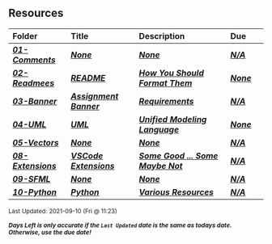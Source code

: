 ## Resources

| Folder | Title | Description | Due |  |
|:------|:------|:------|:------|:-----:|
| ***<a href="https://github.com/rugbyprof/2143-Object-Oriented-Programming/tree/master/Resources/01-Comments">01-Comments</a>*** | ***<a href="https://github.com/rugbyprof/2143-Object-Oriented-Programming/tree/master/Resources/01-Comments">None</a>*** | ***<a href="https://github.com/rugbyprof/2143-Object-Oriented-Programming/tree/master/Resources/01-Comments">None</a>*** | ***<a href="https://github.com/rugbyprof/2143-Object-Oriented-Programming/tree/master/Resources/01-Comments">N/A</a>*** |  |
| ***<a href="https://github.com/rugbyprof/2143-Object-Oriented-Programming/tree/master/Resources/02-Readmees">02-Readmees</a>*** | ***<a href="https://github.com/rugbyprof/2143-Object-Oriented-Programming/tree/master/Resources/02-Readmees"> README </a>*** | ***<a href="https://github.com/rugbyprof/2143-Object-Oriented-Programming/tree/master/Resources/02-Readmees"> How You Should Format Them</a>*** | ***<a href="https://github.com/rugbyprof/2143-Object-Oriented-Programming/tree/master/Resources/02-Readmees"> None</a>*** |  |
| ***<a href="https://github.com/rugbyprof/2143-Object-Oriented-Programming/tree/master/Resources/03-Banner">03-Banner</a>*** | ***<a href="https://github.com/rugbyprof/2143-Object-Oriented-Programming/tree/master/Resources/03-Banner"> Assignment Banner </a>*** | ***<a href="https://github.com/rugbyprof/2143-Object-Oriented-Programming/tree/master/Resources/03-Banner"> Requirements</a>*** | ***<a href="https://github.com/rugbyprof/2143-Object-Oriented-Programming/tree/master/Resources/03-Banner">N/A</a>*** |  |
| ***<a href="https://github.com/rugbyprof/2143-Object-Oriented-Programming/tree/master/Resources/04-UML">04-UML</a>*** | ***<a href="https://github.com/rugbyprof/2143-Object-Oriented-Programming/tree/master/Resources/04-UML"> UML </a>*** | ***<a href="https://github.com/rugbyprof/2143-Object-Oriented-Programming/tree/master/Resources/04-UML"> Unified Modeling Language</a>*** | ***<a href="https://github.com/rugbyprof/2143-Object-Oriented-Programming/tree/master/Resources/04-UML"> None</a>*** |  |
| ***<a href="https://github.com/rugbyprof/2143-Object-Oriented-Programming/tree/master/Resources/05-Vectors">05-Vectors</a>*** | ***<a href="https://github.com/rugbyprof/2143-Object-Oriented-Programming/tree/master/Resources/05-Vectors">None</a>*** | ***<a href="https://github.com/rugbyprof/2143-Object-Oriented-Programming/tree/master/Resources/05-Vectors">None</a>*** | ***<a href="https://github.com/rugbyprof/2143-Object-Oriented-Programming/tree/master/Resources/05-Vectors">N/A</a>*** |  |
| ***<a href="https://github.com/rugbyprof/2143-Object-Oriented-Programming/tree/master/Resources/08-Extensions">08-Extensions</a>*** | ***<a href="https://github.com/rugbyprof/2143-Object-Oriented-Programming/tree/master/Resources/08-Extensions"> VSCode Extensions </a>*** | ***<a href="https://github.com/rugbyprof/2143-Object-Oriented-Programming/tree/master/Resources/08-Extensions"> Some Good ... Some Maybe Not</a>*** | ***<a href="https://github.com/rugbyprof/2143-Object-Oriented-Programming/tree/master/Resources/08-Extensions">N/A</a>*** |  |
| ***<a href="https://github.com/rugbyprof/2143-Object-Oriented-Programming/tree/master/Resources/09-SFML">09-SFML</a>*** | ***<a href="https://github.com/rugbyprof/2143-Object-Oriented-Programming/tree/master/Resources/09-SFML">None</a>*** | ***<a href="https://github.com/rugbyprof/2143-Object-Oriented-Programming/tree/master/Resources/09-SFML">None</a>*** | ***<a href="https://github.com/rugbyprof/2143-Object-Oriented-Programming/tree/master/Resources/09-SFML">N/A</a>*** |  |
| ***<a href="https://github.com/rugbyprof/2143-Object-Oriented-Programming/tree/master/Resources/10-Python">10-Python</a>*** | ***<a href="https://github.com/rugbyprof/2143-Object-Oriented-Programming/tree/master/Resources/10-Python"> Python </a>*** | ***<a href="https://github.com/rugbyprof/2143-Object-Oriented-Programming/tree/master/Resources/10-Python"> Various Resources</a>*** | ***<a href="https://github.com/rugbyprof/2143-Object-Oriented-Programming/tree/master/Resources/10-Python">N/A</a>*** |  |

<sup>Last Updated: 2021-09-10 (Fri @ 11:23)</sup> 

<sup>***Days Left is only accurate if the `Last Updated` date is the same as todays date. Otherwise, use the due date!***</sup> 